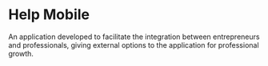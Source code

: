 # Help Mobile

An application developed to facilitate the integration between entrepreneurs and professionals, giving external options to the application for professional growth.

